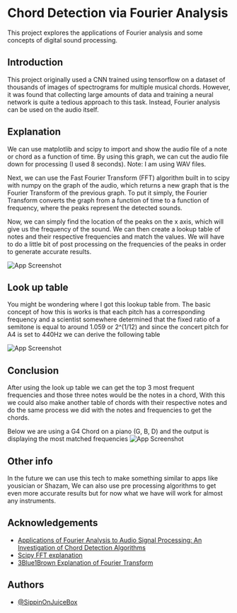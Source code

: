 
# Chord Detection via Fourier Analysis

This project explores the applications of Fourier analysis and some concepts of digital sound processing.

## Introduction

This project originally used a CNN trained using tensorflow on a dataset of thousands of images of spectrograms for multiple musical chords. However, it was found that collecting large amounts of data and training a neural network is quite a tedious approach to this task. Instead, Fourier analysis can be used on the audio itself.
##   Explanation

We can use matplotlib and scipy to import and show the audio file of a note or chord as a function of time. By using this graph, we can cut the audio file down for processing (I used 8 seconds). Note: I am using WAV files.

Next, we can use the Fast Fourier Transform (FFT) algorithm built in to scipy with numpy on the graph of the audio, which returns a new graph that is the Fourier Transform of the previous graph. To put it simply, the Fourier Transform converts the graph from a function of time to a function of frequency, where the peaks represent the detected sounds.

Now, we can simply find the location of the peaks on the x axis, which will give us the frequency of the sound. We can then create a lookup table of notes and their respective frequencies and match the values. We will have to do a little bit of post processing on the frequencies of the peaks in order to generate accurate results.


![App Screenshot](https://media.discordapp.net/attachments/947249030306607114/947277548818153553/unknown.png?width=1336&height=671)



## Look up table

You might be wondering where I got this lookup table from.
The basic concept of how this is works is that each pitch has a corresponding frequency  and a scientist somewhere  determined that the fixed ratio of a semitone is equal to around 1.059 or 2^(1/12) and since the concert pitch for A4 is set to 440Hz we can derive the following table


![App Screenshot](https://cdn.discordapp.com/attachments/351867028589510656/947667776384929903/unknown.png)


## Conclusion
After using the look up table we can get the top 3 most frequent frequencies and those three notes would be the notes in a chord, With this we could also make another table of chords with their respective notes and do the same process we did with the notes and frequencies to get the chords.

Below we are using a G4 Chord on a piano (G, B, D) and the output is displaying the most matched frequencies
![App Screenshot](https://cdn.discordapp.com/attachments/351867028589510656/947740942662791218/be5f64476ebb4accba7c96bf001c92dd.gif)

## Other info

In the future we can use this tech to make something similar to apps like yousician or Shazam, We can also use pre processing algorithms to get even more accurate results but for now what we have will work for almost any instruments.

## Acknowledgements

 - [Applications of Fourier Analysis to Audio Signal Processing: An Investigation of Chord Detection Algorithms](https://scholarship.claremont.edu/cgi/viewcontent.cgi?referer=&httpsredir=1&article=1575&context=cmc_theses)
 - [Scipy FFT explanation](https://docs.scipy.org/doc/scipy/reference/generated/scipy.fft.fft.html)
 - [3Blue1Brown Explanation of Fourier Transform](https://www.youtube.com/watch?v=spUNpyF58BY)

## Authors

- [@SippinOnJuiceBox](https://github.com/SippinOnJuiceBox)

